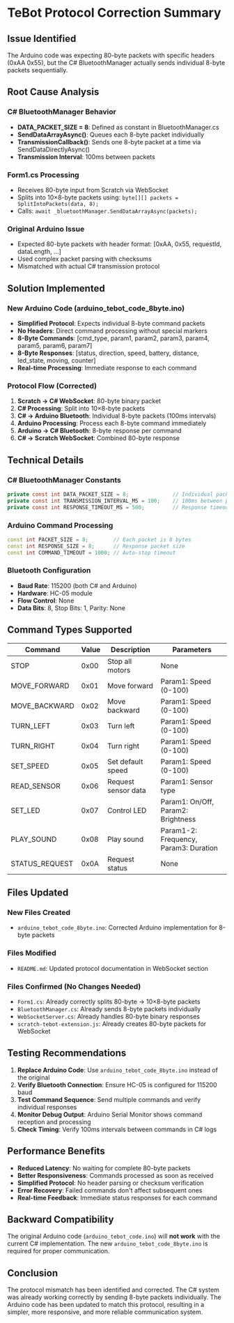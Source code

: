 # TeBot Protocol Correction Summary

## Issue Identified
The Arduino code was expecting 80-byte packets with specific headers (0xAA 0x55), but the C# BluetoothManager actually sends individual 8-byte packets sequentially.

## Root Cause Analysis

### C# BluetoothManager Behavior
- **DATA_PACKET_SIZE = 8**: Defined as constant in BluetoothManager.cs
- **SendDataArrayAsync()**: Queues each 8-byte packet individually
- **TransmissionCallback()**: Sends one 8-byte packet at a time via SendDataDirectlyAsync()
- **Transmission Interval**: 100ms between packets

### Form1.cs Processing
- Receives 80-byte input from Scratch via WebSocket
- Splits into 10×8-byte packets using: `byte[][] packets = SplitIntoPackets(data, 8);`
- Calls: `await _bluetoothManager.SendDataArrayAsync(packets);`

### Original Arduino Issue
- Expected 80-byte packets with header format: [0xAA, 0x55, requestId, dataLength, ...]
- Used complex packet parsing with checksums
- Mismatched with actual C# transmission protocol

## Solution Implemented

### New Arduino Code (arduino_tebot_code_8byte.ino)
- **Simplified Protocol**: Expects individual 8-byte command packets
- **No Headers**: Direct command processing without special markers
- **8-Byte Commands**: [cmd_type, param1, param2, param3, param4, param5, param6, param7]
- **8-Byte Responses**: [status, direction, speed, battery, distance, led_state, moving, counter]
- **Real-time Processing**: Immediate response to each command

### Protocol Flow (Corrected)
1. **Scratch → C# WebSocket**: 80-byte binary packet
2. **C# Processing**: Split into 10×8-byte packets
3. **C# → Arduino Bluetooth**: Individual 8-byte packets (100ms intervals)
4. **Arduino Processing**: Process each 8-byte command immediately
5. **Arduino → C# Bluetooth**: 8-byte response per command
6. **C# → Scratch WebSocket**: Combined 80-byte response

## Technical Details

### C# BluetoothManager Constants
```csharp
private const int DATA_PACKET_SIZE = 8;              // Individual packet size
private const int TRANSMISSION_INTERVAL_MS = 100;    // 100ms between packets
private const int RESPONSE_TIMEOUT_MS = 500;         // Response timeout
```

### Arduino Command Processing
```cpp
const int PACKET_SIZE = 8;        // Each packet is 8 bytes
const int RESPONSE_SIZE = 8;      // Response packet size
const int COMMAND_TIMEOUT = 1000; // Auto-stop timeout
```

### Bluetooth Configuration
- **Baud Rate**: 115200 (both C# and Arduino)
- **Hardware**: HC-05 module
- **Flow Control**: None
- **Data Bits**: 8, Stop Bits: 1, Parity: None

## Command Types Supported

| Command | Value | Description | Parameters |
|---------|-------|-------------|------------|
| STOP | 0x00 | Stop all motors | None |
| MOVE_FORWARD | 0x01 | Move forward | Param1: Speed (0-100) |
| MOVE_BACKWARD | 0x02 | Move backward | Param1: Speed (0-100) |
| TURN_LEFT | 0x03 | Turn left | Param1: Speed (0-100) |
| TURN_RIGHT | 0x04 | Turn right | Param1: Speed (0-100) |
| SET_SPEED | 0x05 | Set default speed | Param1: Speed (0-100) |
| READ_SENSOR | 0x06 | Request sensor data | Param1: Sensor type |
| SET_LED | 0x07 | Control LED | Param1: On/Off, Param2: Brightness |
| PLAY_SOUND | 0x08 | Play sound | Param1-2: Frequency, Param3: Duration |
| STATUS_REQUEST | 0x0A | Request status | None |

## Files Updated

### New Files Created
- `arduino_tebot_code_8byte.ino`: Corrected Arduino implementation for 8-byte packets

### Files Modified
- `README.md`: Updated protocol documentation in WebSocket section

### Files Confirmed (No Changes Needed)
- `Form1.cs`: Already correctly splits 80-byte → 10×8-byte packets
- `BluetoothManager.cs`: Already sends 8-byte packets individually
- `WebSocketServer.cs`: Already handles 80-byte binary responses
- `scratch-tebot-extension.js`: Already creates 80-byte packets for WebSocket

## Testing Recommendations

1. **Replace Arduino Code**: Use `arduino_tebot_code_8byte.ino` instead of the original
2. **Verify Bluetooth Connection**: Ensure HC-05 is configured for 115200 baud
3. **Test Command Sequence**: Send multiple commands and verify individual responses
4. **Monitor Debug Output**: Arduino Serial Monitor shows command reception and processing
5. **Check Timing**: Verify 100ms intervals between commands in C# logs

## Performance Benefits

- **Reduced Latency**: No waiting for complete 80-byte packets
- **Better Responsiveness**: Commands processed as soon as received
- **Simplified Protocol**: No header parsing or checksum verification
- **Error Recovery**: Failed commands don't affect subsequent ones
- **Real-time Feedback**: Immediate status responses for each command

## Backward Compatibility

The original Arduino code (`arduino_tebot_code.ino`) will **not work** with the current C# implementation. The new `arduino_tebot_code_8byte.ino` is required for proper communication.

## Conclusion

The protocol mismatch has been identified and corrected. The C# system was already working correctly by sending 8-byte packets individually. The Arduino code has been updated to match this protocol, resulting in a simpler, more responsive, and more reliable communication system.
